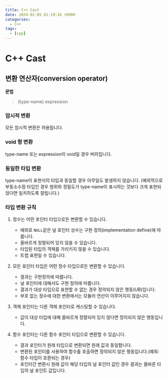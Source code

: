```yaml
--- 
title: C++ Cast
date: 2024-02-05 01:19:16 +0900 
categories: 
  - C++
tags:
  - [cpp]
--- 
```


# C++ Cast

## 변환 연산자(conversion operator)

**문법**
> (type-name) expression

### 암시적 변환

모든 암시적 변환은 허용됩니다.

### void 형 변환

type-name 또는 expression이 void일 경우 버려집니다.

### 동일한 타입 변환

type-name이 표현식의 타입과 동일할 경우 아무일도 발생하지 않습니다. (예외적으로 부동소수점 타입인 경우 범위와 정밀도가 type-name이 표시하는 것보다 크게 표현되었다면 일치하도록 잘립니다.)

### 타입 변환 규칙

1. 정수는 어떤 포인터 타입으로든 변환할 수 있습니다. 
    - 예외로 `NULL`같은 널 포인터 상수는 구현 정의(implementation define)에 따릅니다.
    - 올바르게 정렬되어 있지 않을 수 있습니다.
    - 타입된 타입의 객체를 가리키지 않을 수 있습니다.
    - 트랩 표현일 수 있습니다.

2. 모든 포인터 타입은 어떤 정수 타입으로든 변환할 수 있습니다.
    -  결과는 구현정의에 따릅니다.
    - 널 포인터에 대해서도 구현 정의에 따릅니다.
    - 결과가 대상 타입으로 표현할 수 없는 경우 정의되지 않은 행동(UB)입니다.
    - 부호 없는 정수에 대한 변환에서는 모듈러 연산이 이루어지지 않습니다.

3. 객체 포인터는 다른 객체 포인터로 캐스팅할 수 있습니다.
    - 값이 대상 타입에 대해 올바르게 정렬되어 있지 않다면 정의되지 않은 행동입니다.

4. 함수 포인터는 다른 함수 포인터 타입으로 변환할 수 있습니다.
    - 결과 포인터가 원래 타입으로 변환되면 원래 값과 동일합니다.
    - 변환된 포인터를 사용하여 함수를 호출하면 정의되지 않은 행동입니다.(예외: 함수 타입이 호환되는 경우)
    - 포인터간 변환시 원래 값이 해당 타입의 널 포인터 값인 경우 결과는 올바른 타입의 널 포인트 값입니다.

